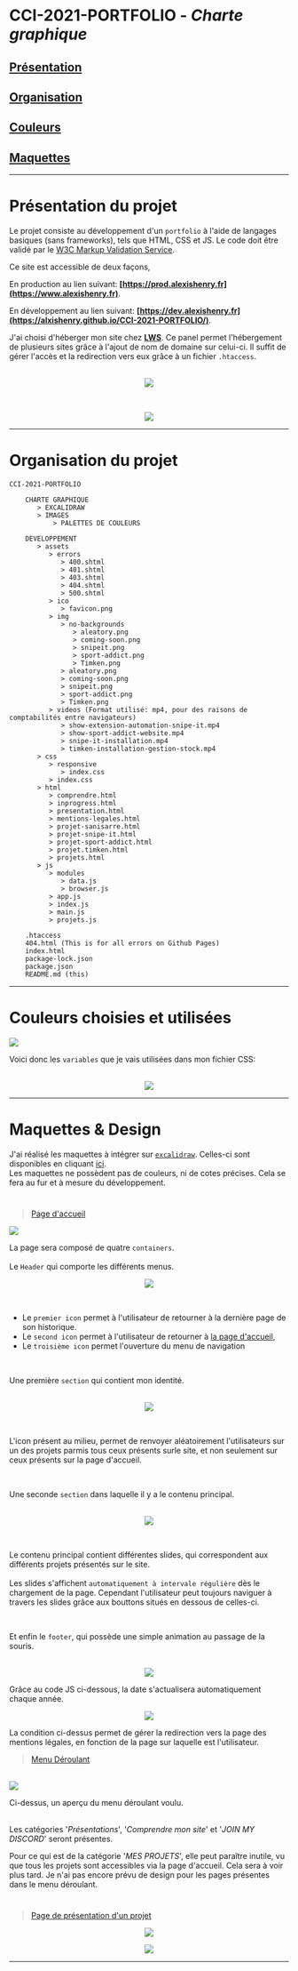 # CCI-2021-PORTFOLIO - **_Charte graphique_**

## **[Présentation](#présentation-du-projet)**

## **[Organisation](#organisation-du-projet)**

## **[Couleurs](#couleurs-choisies-et-utilisées)**

## **[Maquettes](#maquettes--design)**

---

# **Présentation du projet**

Le projet consiste au développement d'un `portfolio` à l'aide de langages basiques (sans frameworks), tels que HTML, CSS et JS. Le code doit être validé par le [W3C Markup Validation Service](https://validator.w3.org/).

Ce site est accessible de deux façons,

En production au lien suivant: **[https://prod.alexishenry.fr](https://www.alexishenry.fr)**.

En développement au lien suivant: **[https://dev.alexishenry.fr](https://alxishenry.github.io/CCI-2021-PORTFOLIO/)**.

J'ai choisi d'héberger mon site chez **[LWS](https://www.lws.fr/)**.
Ce panel permet l'hébergement de plusieurs sites grâce à l'ajout de nom de domaine sur celui-ci. Il suffit de gérer l'accès et la redirection vers eux grâce à un fichier `.htaccess`.<br><br>

<p align="center">
<img src="CHARTE GRAPHIQUE\IMAGES\DOMAINS.png">
</p><br>
<p align="center">
<img src="CHARTE GRAPHIQUE\IMAGES\htaccess.png">
</p>

---

# **Organisation du projet**

    CCI-2021-PORTFOLIO

        CHARTE GRAPHIQUE
           > EXCALIDRAW
           > IMAGES
               > PALETTES DE COULEURS

        DEVELOPPEMENT
           > assets      
              > errors
                 > 400.shtml
                 > 401.shtml
                 > 403.shtml
                 > 404.shtml
                 > 500.shtml 
              > ico
                 > favicon.png
              > img
                 > no-backgrounds
                    > aleatory.png
                    > coming-soon.png
                    > snipeit.png
                    > sport-addict.png
                    > Timken.png
                 > aleatory.png
                 > coming-soon.png
                 > snipeit.png
                 > sport-addict.png
                 > Timken.png
              > videos (Format utilisé: mp4, pour des raisons de comptabilités entre navigateurs)
                 > show-extension-automation-snipe-it.mp4
                 > show-sport-addict-website.mp4
                 > snipe-it-installation.mp4
                 > timken-installation-gestion-stock.mp4
           > css
              > responsive
                 > index.css
              > index.css
           > html
              > comprendre.html
              > inprogress.html
              > presentation.html
              > mentions-legales.html
              > projet-sanisarre.html
              > projet-snipe-it.html
              > projet-sport-addict.html
              > projet.timken.html
              > projets.html
           > js
              > modules
                 > data.js
                 > browser.js
              > app.js
              > index.js
              > main.js
              > projets.js

        .htaccess
        404.html (This is for all errors on Github Pages)
        index.html
        package-lock.json
        package.json
        README.md (this)

---

# **Couleurs choisies et utilisées**

<img src="CHARTE GRAPHIQUE\IMAGES\PALETTES DE COULEURS\AC - Palette 4.jpeg"><br>

Voici donc les `variables` que je vais utilisées dans mon fichier CSS:

<p align="center"><br>
<img src="CHARTE GRAPHIQUE\IMAGES\root css.png">
</p>

---

# **Maquettes & Design**

J'ai réalisé les maquettes à intégrer sur [`excalidraw`](https://excalidraw.com/).
Celles-ci sont disponibles en cliquant [ici](https://github.com/AlxisHenry/CCI-2021-PORTFOLIO/tree/main/CHARTE%20GRAPHIQUE/EXCALIDRAW).<br>
Les maquettes ne possèdent pas de couleurs, ni de cotes précises. Cela se fera au fur et à mesure du développement.

#

> [Page d'accueil](https://alexishenry.fr/)

<img src="CHARTE GRAPHIQUE\IMAGES\Page d'arrivée.png">

La page sera composé de quatre `containers`. <br><br>
Le `Header` qui comporte les différents menus.<br>

<p align="center">
<img src="CHARTE GRAPHIQUE\IMAGES\menus.png">
</p>
<br>

   - Le `premier icon` permet à l'utilisateur de retourner à la dernière page de son historique.
   - Le `second icon` permet à l'utilisateur de retourner à [la page d'accueil](https://www.alexishenry.fr/index.html), 
   - Le `troisième icon` permet l'ouverture du menu de navigation 

<br>

Une première `section` qui contient mon identité.<br><br>

<p align="center">
<img src="CHARTE GRAPHIQUE\IMAGES\identite.png">
</p>

<br>

L'icon présent au milieu, permet de renvoyer aléatoirement l'utilisateurs sur un des projets parmis tous ceux présents surle site, et non seulement sur ceux présents sur la page d'accueil.

<br>

Une seconde `section` dans laquelle il y a le contenu principal. <br><br>

<p align="center">
<img src="CHARTE GRAPHIQUE\IMAGES\contenu.png">
</p><br>

Le contenu principal contient différentes slides, qui correspondent aux différents projets présentés sur le site.<BR><br>
Les slides s'affichent ``automatiquement à intervale régulière`` dès le chargement de la page. Cependant l'utilisateur peut toujours naviguer à travers les slides grâce aux bouttons situés en dessous de celles-ci.

<br>


Et enfin le `footer`, qui possède une simple animation au passage de la souris.<br><br>

<p align="center">
<img src="CHARTE GRAPHIQUE\IMAGES\footer.png">
</p>

Grâce au code JS ci-dessous, la date s'actualisera automatiquement chaque année.

<p align="center">
<img src="CHARTE GRAPHIQUE\IMAGES\footerjs.png">
</p>

La condition ci-dessus permet de gérer la redirection vers la page des mentions légales, en fonction de la page sur laquelle est l'utilisateur.


> [Menu Déroulant](https://alexishenry.fr/)

<br>
<img src="CHARTE GRAPHIQUE\IMAGES\Menu déroulant.png" />

Ci-dessus, un aperçu du menu déroulant voulu. <br><br>

Les catégories '_Présentations_', '_Comprendre mon site_' et '_JOIN MY DISCORD_' seront présentes.

 Pour ce qui est de la catégorie '_MES PROJETS_', elle peut paraître inutile, vu que tous les projets sont accessibles via la page d'accueil. 
 Cela sera à voir plus tard. Je n'ai pas encore prévu de design pour les pages présentes dans le menu déroulant.

#

> [Page de présentation d'un projet](https://alexishenry.fr/DEVELOPPEMENT/~html/projet-timken.html)

<p align="center">
<img src="CHARTE GRAPHIQUE\IMAGES\Page présentation 1.png">
</p>

<p align="center">
<img src="CHARTE GRAPHIQUE\IMAGES\Page présentation 2.png">
</p>

---
